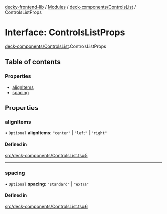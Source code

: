 [decky-frontend-lib](../README.md) / [Modules](../modules.md) / [deck-components/ControlsList](../modules/deck_components_ControlsList.md) / ControlsListProps

# Interface: ControlsListProps

[deck-components/ControlsList](../modules/deck_components_ControlsList.md).ControlsListProps

## Table of contents

### Properties

- [alignItems](deck_components_ControlsList.ControlsListProps.md#alignitems)
- [spacing](deck_components_ControlsList.ControlsListProps.md#spacing)

## Properties

### alignItems

• `Optional` **alignItems**: ``"center"`` \| ``"left"`` \| ``"right"``

#### Defined in

[src/deck-components/ControlsList.tsx:5](https://github.com/SteamDeckHomebrew/decky-frontend-lib/blob/2e66e5a/src/deck-components/ControlsList.tsx#L5)

___

### spacing

• `Optional` **spacing**: ``"standard"`` \| ``"extra"``

#### Defined in

[src/deck-components/ControlsList.tsx:6](https://github.com/SteamDeckHomebrew/decky-frontend-lib/blob/2e66e5a/src/deck-components/ControlsList.tsx#L6)
